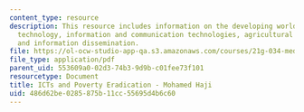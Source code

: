 ```yaml
---
content_type: resource
description: This resource includes information on the developing world, role of information
  technology, information and communication technologies, agricultural prodictivity,
  and information dissemination.
file: https://ol-ocw-studio-app-qa.s3.amazonaws.com/courses/21g-034-media-education-and-the-marketplace-fall-2005/486d62be0285875b11cc55695d4b6c60_MIT21G_034F05_ictspovertye.pdf
file_type: application/pdf
parent_uid: 553609a0-02d3-74b3-9d9b-c01fee73f101
resourcetype: Document
title: ICTs and Poverty Eradication - Mohamed Haji
uid: 486d62be-0285-875b-11cc-55695d4b6c60
---
```

